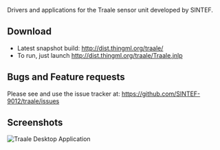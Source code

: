 Drivers and applications for the Traale sensor unit developed by SINTEF.

Download
--------
* Latest snapshot build: http://dist.thingml.org/traale/
* To run, just launch http://dist.thingml.org/traale/Traale.jnlp

Bugs and Feature requests
-------------------------
Please see and use the issue tracker at: https://github.com/SINTEF-9012/traale/issues

Screenshots
-----------

![Traale Desktop Application](https://raw.github.com/SINTEF-9012/traale/master/traale/screenshots/TraaleJava2.png)
